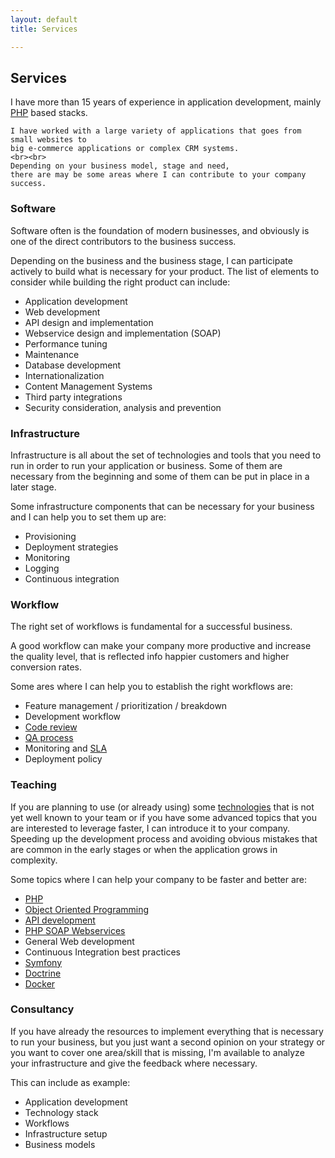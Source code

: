 ```yaml
---
layout: default
title: Services

---
```


## Services
<div class="important">
    I have more than 15 years of experience in application development, 
    mainly <a href="https://en.wikipedia.org/wiki/PHP">PHP</a> based stacks. 
    
    I have worked with a large variety of applications that goes from small websites to 
    big e-commerce applications or complex CRM systems.
    <br><br>
    Depending on your business model, stage and need,
    there are may be some areas where I can contribute to your company success.
</div>

### Software

Software often is the foundation of modern businesses, 
and obviously is one of the direct contributors to the business  success.

Depending on the business and the business stage, I can participate actively to build 
what is necessary for your product. 
The list of elements to consider while building the right product can include: 

- Application development
- Web development
- API design and implementation
- Webservice design and implementation (SOAP)
- Performance tuning
- Maintenance
- Database development
- Internationalization
- Content Management Systems
- Third party integrations
- Security consideration, analysis and prevention


### Infrastructure

Infrastructure is all about the set of technologies and tools that you need to run in order to run your application or business.
Some of them are necessary from the beginning and some of them can be put in place in a later stage.

Some infrastructure components that can be necessary for your business and I can help you to set them up are: 

- Provisioning
- Deployment strategies
- Monitoring
- Logging
- Continuous integration

### Workflow

The right set of workflows is fundamental for a successful business. 

A good workflow can make your company more productive and increase the quality level, 
that is reflected info happier customers and higher conversion rates.

Some ares where I can help you to establish the right workflows are:

- Feature management / prioritization / breakdown
- Development workflow
- [Code review](https://en.wikipedia.org/wiki/Code_review) 
- [QA process](https://en.wikipedia.org/wiki/Quality_assurance)
- Monitoring and [SLA](https://en.wikipedia.org/wiki/Service-level_agreement)
- Deployment policy

### Teaching 

If you are planning to use (or already using) some <a href="{{ site.url }}/technologies">technologies</a> that  is not 
yet well known to your team or if you have some advanced topics that you are interested to leverage faster, 
I can introduce it to your company. 
Speeding up the development process and avoiding obvious mistakes
that are common in the early stages or when the application grows in complexity.

Some topics where I can help your company to be faster and better are: 

- [PHP](https://en.wikipedia.org/wiki/PHP)
- [Object Oriented Programming](https://en.wikipedia.org/wiki/Object-oriented_programming)
- [API development](https://en.wikipedia.org/wiki/Application_programming_interface)
- [PHP SOAP Webservices](https://en.wikipedia.org/wiki/SOAP)
- General Web development
- Continuous Integration best practices
- [Symfony](https://en.wikipedia.org/wiki/Symfony)
- [Doctrine](https://en.wikipedia.org/wiki/Doctrine_(PHP))
- [Docker](https://en.wikipedia.org/wiki/Docker_(software))


### Consultancy 

If you have already the resources to implement everything that is necessary to run your business, 
but you just want a second opinion on your strategy or you want to cover one area/skill that is missing, 
I'm available to analyze your infrastructure and give the feedback where necessary.

This can include as example: 

- Application development
- Technology stack
- Workflows 
- Infrastructure setup
- Business models
